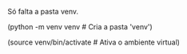 Só falta a pasta venv.

(python -m venv venv  # Cria a pasta 'venv')

(source venv/bin/activate # Ativa o ambiente virtual)

